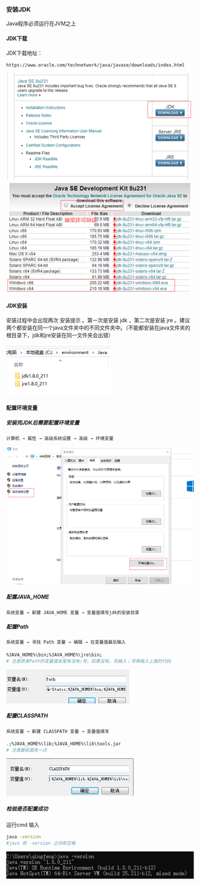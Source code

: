 ### 安装JDK
Java程序必须运行在JVM之上

#### JDK下载
JDK下载地址：
```
https://www.oracle.com/technetwork/java/javase/downloads/index.html
```

<img src="..\..\..\img\Java教程\Java入门\jdk下载1.png" />

<img src="..\..\..\img\Java教程\Java入门\jdk下载2.png" />

#### JDK安装
安装过程中会出现两次 安装提示 。第一次是安装 jdk ，第二次是安装 jre 。建议两个都安装在同一个java文件夹中的不同文件夹中。（不能都安装在java文件夹的根目录下，jdk和jre安装在同一文件夹会出错）

<img src="..\..\..\img\Java教程\Java入门\jdk安装1.png" />

#### 配置环境变量
##### 安装完JDK后需要配置环境变量
```
计算机 → 属性 → 高级系统设置 → 高级 → 环境变量
```
<img src="..\..\..\img\Java教程\Java入门\jdk配置环境变量1.png" />

##### 配置JAVA_HOME
```
系统变量 → 新建 JAVA_HOME 变量 → 变量值填写jdk的安装目录
```

##### 配置Path<br>
```bash
系统变量 → 寻找 Path 变量 → 编辑 → 在变量值最后输入

%JAVA_HOME%\bin;%JAVA_HOME%\jre\bin;  
# 注意原来Path的变量值末尾有没有;号，如果没有，先输入；号再输入上面的代码
```
<img src="..\..\..\img\Java教程\Java入门\配置path.png" /><br>

##### 配置CLASSPATH<br>
```bash
系统变量 → 新建 CLASSPATH 变量 → 变量值填写 

.;%JAVA_HOME%\lib;%JAVA_HOME%\lib\tools.jar  
# 注意最前面有一点
```
<img src="..\..\..\img\Java教程\Java入门\配置classpath.png" /><br>

##### 检验是否配置成功<br>
运行cmd 输入 
```bash
java -version  
#java 和 -version 之间有空格
```
<img src="..\..\..\img\Java教程\Java入门\检验JDK.png" /><br>
